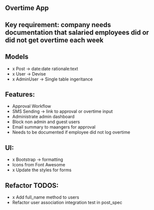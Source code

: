 ## Overtime App

## Key requirement: company needs documentation that salaried employees did or did not get overtime each week

## Models
- x Post -> date:date rationale:text
- x User -> Devise
- x AdminUser -> Single table ingeritance

## Features:
- Approval Workflow
- SMS Sending -> link to approval or overtime input
- Administrate admin dashboard
- Block non admin and guest users
- Email summary to maangers for approval
- Needs to be documented if employee did not log overtime

## UI:
- x Bootstrap -> formatting
- Icons from Font Awesome
- x Update the styles for forms

## Refactor TODOS:
- x Add full_name method to users
- Refactor user association integration test in post_spec